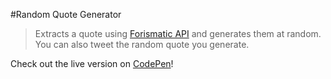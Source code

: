 #Random Quote Generator

>Extracts a quote using [Forismatic API](http://forismatic.com/en/api/) and generates them at random.
>You can also tweet the random quote you generate.

Check out the live version on [CodePen](http://codepen.io/cecdelr/full/XKyZGd/)!
